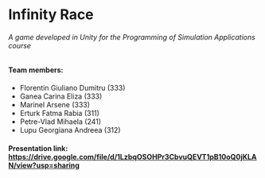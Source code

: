 # Infinity Race 

###### A game developed in Unity for the Programming of Simulation Applications course

#### Team members: 
* Florentin Giuliano Dumitru (333)
* Ganea Carina Eliza (333)
* Marinel Arsene (333)
* Erturk Fatma Rabia (311)
* Petre-Vlad Mihaela (241)
* Lupu Georgiana Andreea (312)

#### Presentation link: https://drive.google.com/file/d/1LzbqOSOHPr3CbvuQEVT1pB10oQ0jKLAN/view?usp=sharing
